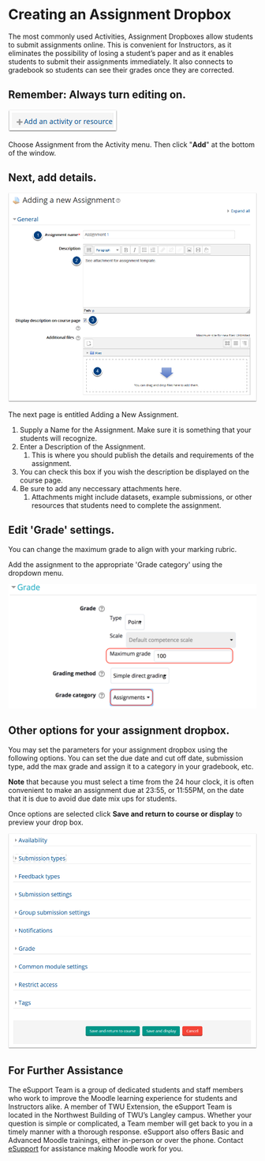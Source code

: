 # Creating an Assignment Dropbox

The most commonly used Activities, Assignment Dropboxes allow students to submit assignments online. This is convenient for Instructors, as it eliminates the possibility of losing a student’s paper and as it enables students to submit their assignments immediately. It also connects to gradebook so students can see their grades once they are corrected.

## Remember: Always turn editing on.

![](../.gitbook/assets/remember-always-turn-editing-on.png)

Choose Assignment from the Activity menu. Then click "**Add**" at the bottom of the window.

## Next, add details.

![](../.gitbook/assets/next-add-details.png)

The next page is entitled Adding a New Assignment.

1. Supply a Name for the Assignment. Make sure it is something that your students will recognize.
2. Enter a Description of the Assignment.
   1. This is where you should publish the details and requirements of the assignment.
3. You can check this box if you wish the description be displayed on the course page.
4. Be sure to add any neccessary attachments here.
   1. Attachments might include datasets, example submissions, or other resources that students need to complete the assignment.

## Edit 'Grade' settings.

You can change the maximum grade to align with your marking rubric.

Add the assignment to the appropriate 'Grade category' using the dropdown menu.

![](../.gitbook/assets/screen-shot-2018-01-17-at-11.18.53-am.png)

## Other options for your assignment dropbox.

You may set the parameters for your assignment dropbox using the following options. You can set the due date and cut off date, submission type, add the max grade and assign it to a category in your gradebook, etc.

**Note** that because you must select a time from the 24 hour clock, it is often convenient to make an assignment due at 23:55, or 11:55PM, on the date that it is due to avoid due date mix ups for students.

Once options are selected click **Save and return to course or display** to preview your drop box.

![](../.gitbook/assets/other-options-for-your-assignment-dropbox.png)

## For Further Assistance

The eSupport Team is a group of dedicated students and staff members who work to improve the Moodle learning experience for students and Instructors alike. A member of TWU Extension, the eSupport Team is located in the Northwest Building of TWU’s Langley campus. Whether your question is simple or complicated, a Team member will get back to you in a timely manner with a thorough response. eSupport also offers Basic and Advanced Moodle trainings, either in-person or over the phone. Contact [eSupport](https://trinitywestern.teamdynamix.com/TDClient/Requests/ServiceDet?ID=16141) for assistance making Moodle work for you.

